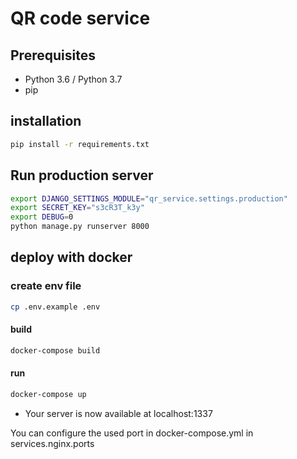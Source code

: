 # QR code service

## Prerequisites
 * Python 3.6 / Python 3.7
 * pip
 
## installation

```bash
pip install -r requirements.txt
```

## Run production server

```bash
export DJANGO_SETTINGS_MODULE="qr_service.settings.production"
export SECRET_KEY="s3cR3T_k3y"
export DEBUG=0
python manage.py runserver 8000
```


## deploy with docker

### create env file
```bash
cp .env.example .env
```

#### build

```bash
docker-compose build
```

#### run
```bash
docker-compose up
```

* Your server is now available at localhost:1337

You can configure the used port in docker-compose.yml in services.nginx.ports